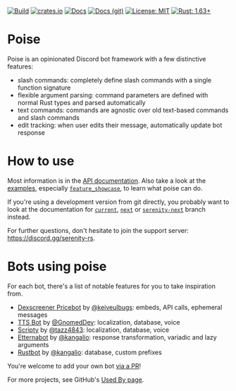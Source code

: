 [![Build](https://img.shields.io/github/actions/workflow/status/serenity-rs/poise/ci.yml?branch=current)](https://serenity-rs.github.io/poise/)
[![crates.io](https://img.shields.io/crates/v/poise.svg)](https://crates.io/crates/poise)
[![Docs](https://img.shields.io/badge/docs-online-informational)](https://docs.rs/poise/)
[![Docs (git)](https://img.shields.io/badge/docs%20%28git%29-online-informational)](https://serenity-rs.github.io/poise/)
[![License: MIT](https://img.shields.io/badge/license-MIT-yellow.svg)](https://opensource.org/licenses/MIT)
[![Rust: 1.63+](https://img.shields.io/badge/rust-1.63+-93450a)](https://blog.rust-lang.org/2022/08/11/Rust-1.63.0.html)

# Poise
Poise is an opinionated Discord bot framework with a few distinctive features:
- slash commands: completely define slash commands with a single function signature
- flexible argument parsing: command parameters are defined with normal Rust types and parsed automatically
- text commands: commands are agnostic over old text-based commands and slash commands
- edit tracking: when user edits their message, automatically update bot response

# How to use

Most information is in the [API documentation](https://docs.rs/poise/). Also take a
look at the [examples](examples), especially [`feature_showcase`](https://github.com/ev3nvy/poise/tree/current/examples/feature_showcase), to learn what poise can do.

If you're using a development version from git directly, you probably want to look at the documentation for
[`current`](https://serenity-rs.github.io/poise/current), [`next`](https://serenity-rs.github.io/poise/next)
or [`serenity-next`](https://serenity-rs.github.io/poise/serenity-next) branch instead.

For further questions, don't hesitate to join the support server: https://discord.gg/serenity-rs.

# Bots using poise

For each bot, there's a list of notable features for you to take inspiration from.

- [Dexscreener Pricebot](https://github.com/keiveulbugs/Dexscreener_pricebot) by [@keiveulbugs](https://github.com/keiveulbugs): embeds, API calls, ephemeral messages
- [TTS Bot](https://github.com/Discord-TTS/Bot/) by [@GnomedDev](https://github.com/GnomedDev): localization, database, voice
- [Scripty](https://github.com/scripty-bot/scripty) by [@tazz4843](https://github.com/tazz4843): localization, database, voice
- [Etternabot](https://github.com/kangalio/Etternabot) by [@kangalio](https://github.com/kangalio): response transformation, variadic and lazy arguments
- [Rustbot](https://github.com/kangalio/rustbot) by [@kangalio](https://github.com/kangalio): database, custom prefixes

You're welcome to add your own bot [via a PR](https://github.com/serenity-rs/poise/compare)!

For more projects, see GitHub's [Used By page](https://github.com/serenity-rs/poise/network/dependents).
